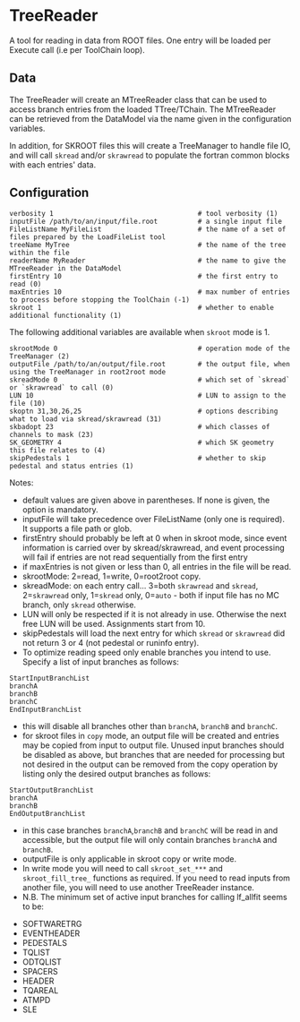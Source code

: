 # TreeReader

A tool for reading in data from ROOT files.
One entry will be loaded per Execute call (i.e per ToolChain loop).

## Data

The TreeReader will create an MTreeReader class that can be used to access branch entries from the loaded TTree/TChain. The MTreeReader can be retrieved from the DataModel via the name given in the configuration variables.

In addition, for SKROOT files this will create a TreeManager to handle file IO, and will call `skread` and/or `skrawread` to populate the fortran common blocks with each entries' data.

## Configuration
```
verbosity 1                                    # tool verbosity (1)
inputFile /path/to/an/input/file.root          # a single input file
FileListName MyFileList                        # the name of a set of files prepared by the LoadFileList tool
treeName MyTree                                # the name of the tree within the file
readerName MyReader                            # the name to give the MTreeReader in the DataModel
firstEntry 10                                  # the first entry to read (0)
maxEntries 10                                  # max number of entries to process before stopping the ToolChain (-1)
skroot 1                                       # whether to enable additional functionality (1)
```
The following additional variables are available when `skroot` mode is 1.
```
skrootMode 0                                   # operation mode of the TreeManager (2)
outputFile /path/to/an/output/file.root        # the output file, when using the TreeManager in root2root mode
skreadMode 0                                   # which set of `skread` or `skrawread` to call (0)
LUN 10                                         # LUN to assign to the file (10)
skoptn 31,30,26,25                             # options describing what to load via skread/skrawread (31)
skbadopt 23                                    # which classes of channels to mask (23)
SK_GEOMETRY 4                                  # which SK geometry this file relates to (4)
skipPedestals 1                                # whether to skip pedestal and status entries (1)

```

Notes:
* default values are given above in parentheses. If none is given, the option is mandatory.
* inputFile will take precedence over FileListName (only one is required). It supports a file path or glob.
* firstEntry should probably be left at 0 when in skroot mode, since event information is carried over by skread/skrawread, and event processing will fail if entries are not read sequentially from the first entry
* if maxEntries is not given or less than 0, all entries in the file will be read.
* skrootMode: 2=read, 1=write, 0=root2root copy.
* skreadMode: on each entry call... 3=both `skrawread` and `skread`, 2=`skrawread` only, 1=`skread` only, 0=`auto` - both if input file has no MC branch, only `skread` otherwise.
* LUN will only be respected if it is not already in use. Otherwise the next free LUN will be used. Assignments start from 10.
* skipPedestals will load the next entry for which `skread` or `skrawread` did not return 3 or 4 (not pedestal or runinfo entry).
* To optimize reading speed only enable branches you intend to use. Specify a list of input branches as follows:
```
StartInputBranchList
branchA
branchB
branchC
EndInputBranchList
```
* this will disable all branches other than `branchA`, `branchB` and `branchC`.
* for skroot files in `copy` mode, an output file will be created and entries may be copied from input to output file. Unused input branches should be disabled as above, but branches that are needed for processing but not desired in the output can be removed from the copy operation by listing only the desired output branches as follows:
```
StartOutputBranchList
branchA
branchB
EndOutputBranchList
```
* in this case branches `branchA`,`branchB` and `branchC` will be read in and accessible, but the output file will only contain branches `branchA` and `branchB`.
* outputFile is only applicable in skroot copy or write mode.
* In write mode you will need to call `skroot_set_***` and `skroot_fill_tree_` functions as required. If you need to read inputs from another file, you will need to use another TreeReader instance.
* N.B. The minimum set of active input branches for calling lf_allfit seems to be:
- SOFTWARETRG
- EVENTHEADER
- PEDESTALS
- TQLIST
- ODTQLIST
- SPACERS
- HEADER
- TQAREAL
- ATMPD
- SLE
